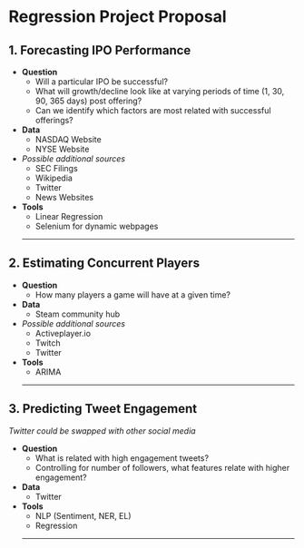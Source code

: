 # Regression Project Proposal
## 1. Forecasting IPO Performance
- **Question**
    - Will a particular IPO be successful?
    - What will growth/decline look like at varying periods of time (1, 30, 90, 365 days) post offering?
    - Can we identify which factors are most related with successful offerings?
- **Data**
    - NASDAQ Website
    - NYSE Website
- *Possible additional sources*
    - SEC Filings
    - Wikipedia
    - Twitter
    - News Websites
- **Tools**
    - Linear Regression
    - Selenium for dynamic webpages
    ***
## 2. Estimating Concurrent Players
- **Question**
    - How many players a game will have at a given time?
- **Data**
    - Steam community hub
- *Possible additional sources*
    - Activeplayer.io
    - Twitch
    - Twitter
- **Tools**
    - ARIMA
    ***
## 3. Predicting Tweet Engagement
*Twitter could be swapped with other social media*
- **Question**
    - What is related with high engagement tweets?
    - Controlling for number of followers, what features relate with higher engagement?
- **Data**
    - Twitter
- **Tools**
    - NLP (Sentiment, NER, EL)
    - Regression
    ***